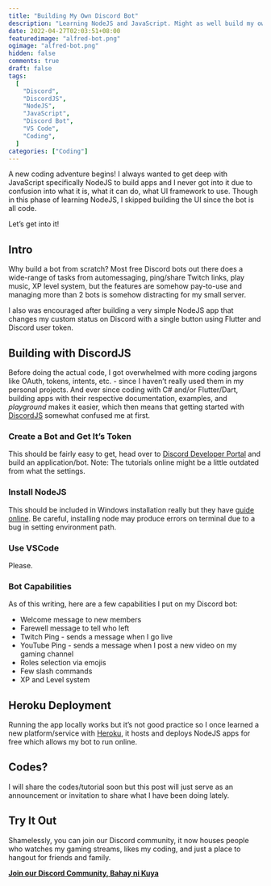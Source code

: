 ```yaml
---
title: "Building My Own Discord Bot"
description: "Learning NodeJS and JavaScript. Might as well build my own Discord bot"
date: 2022-04-27T02:03:51+08:00
featuredimage: "alfred-bot.png"
ogimage: "alfred-bot.png"
hidden: false
comments: true
draft: false
tags:
  [
    "Discord",
    "DiscordJS",
    "NodeJS",
    "JavaScript",
    "Discord Bot",
    "VS Code",
    "Coding",
  ]
categories: ["Coding"]
---
```


A new coding adventure begins! I always wanted to get deep with JavaScript specifically NodeJS to build apps and I never got into it due to confusion into what it is, what it can do, what UI framework to use. Though in this phase of learning NodeJS, I skipped building the UI since the bot is all code.

Let’s get into it!

## Intro

Why build a bot from scratch? Most free Discord bots out there does a wide-range of tasks from automessaging, ping/share Twitch links, play music, XP level system, but the features are somehow pay-to-use and managing more than 2 bots is somehow distracting for my small server.

I also was encouraged after building a very simple NodeJS app that changes my custom status on Discord with a single button using Flutter and Discord user token.

## Building with DiscordJS

Before doing the actual code, I got overwhelmed with more coding jargons like OAuth, tokens, intents, etc. - since I haven’t really used them in my personal projects. And ever since coding with C# and/or Flutter/Dart, building apps with their respective documentation, examples, and _playground_ makes it easier, which then means that getting started with [DiscordJS](https://discord.js.org/) somewhat confused me at first.

### Create a Bot and Get It’s Token

This should be fairly easy to get, head over to [Discord Developer Portal](https://discord.com/developers/applications) and build an application/bot. Note: The tutorials online might be a little outdated from what the settings.

### Install NodeJS

This should be included in Windows installation really but they have [guide online](https://nodejs.org/). Be careful, installing node may produce errors on terminal due to a bug in setting environment path.

### Use VSCode

Please.

### Bot Capabilities

As of this writing, here are a few capabilities I put on my Discord bot:

- Welcome message to new members
- Farewell message to tell who left
- Twitch Ping - sends a message when I go live
- YouTube Ping - sends a message when I post a new video on my gaming channel
- Roles selection via emojis
- Few slash commands
- XP and Level system

## Heroku Deployment

Running the app locally works but it’s not good practice so I once learned a new platform/service with [Heroku](https://www.heroku.com/), it hosts and deploys NodeJS apps for free which allows my bot to run online.

## Codes?

I will share the codes/tutorial soon but this post will just serve as an announcement or invitation to share what I have been doing lately.

## Try It Out

Shamelessly, you can join our Discord community, it now houses people who watches my gaming streams, likes my coding, and just a place to hangout for friends and family.

[**Join our Discord Community, Bahay ni Kuya**](https://discord.gg/5dNqkjcTxZ)
